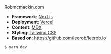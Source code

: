 Robmcmackin.com

- **Framework**: [Next.js](https://nextjs.org/)
- **Deployment**: [Vercel](https://vercel.com)
- **Content**: [MDX](https://github.com/mdx-js/mdx)
- **Styling**: [Tailwind CSS](https://tailwindcss.com/)
- **Based on**: https://github.com/leerob/leerob.io

```
$ yarn dev
```
